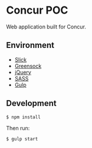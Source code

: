# Concur POC
Web application built for Concur.

## Environment
* [Slick](https://github.com/kenwheeler/slick)
* [Greensock](https://greensock.com/)
* [jQuery](https://jquery.com/)
* [SASS](https://github.com/sass/sass)
* [Gulp](https://gulpjs.com/
  )
## Development
```bash
$ npm install
```
Then run:

```bash
$ gulp start
```
